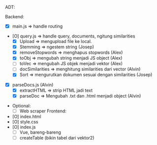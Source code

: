 ADT:
   <!-- - [ ] Vector.js (coba riset lagi ttg OOP di JS) => Bareng-bareng -->
Backend:
   - [x] main.js => handle routing
   - [O] query.js => handle query, documents, ngitung similarities
      - [x] Upload => mengupload file ke local.
      - [x] Stemming => ngestem string (Josep)
      - [x] removeStopwords => menghapus stopwords (Alex)
      - [x] toObj => mengubah string menjadi JS object (Alex)
      - [ ] toVec => mengubah JS objek menjadi vektor (Alex)
      - [ ] docSimilarities => menghitung similarities dari vector (Alvin)
      - [x] Sort => mengurutkan dokumen sesuai dengan similarities (Josep)
   - [x] parseDocs.js (Alvin)
      - [x] extractHTML => strip HTML jadi text
      - [x] parseDoc => Mengubah .txt dan .html menjadi object (Alvin)
   - Optional:
      - [ ] Web scraper
Frontend:
   - [O] index.html
   - [O] style.css
   - [O] index.js
      - [ ] Vue, bareng-bareng
      - [ ] createTable (bikin tabel dari vektor2)
